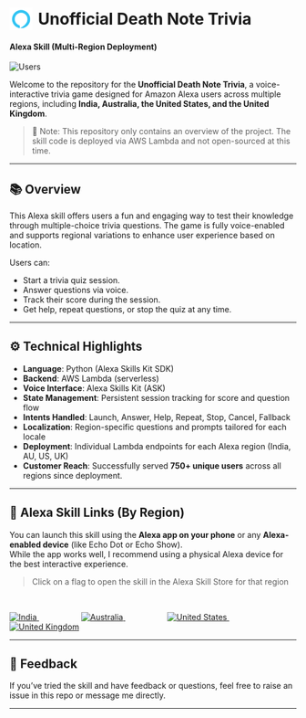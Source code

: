 
<h1 style="display: flex; align-items: center; gap: 10px; margin: 0;">
  <img
    src="https://github.com/ManasiBhosale/Unofficial-Death-Note-Trivia/blob/e5651296a1c4ad56619b9cddd460899754bb9799/images/alexa.png"
    alt="Alexa Emoji"
    width="40"
    height="40"
    align="absmiddle"
  />
  Unofficial Death Note Trivia
</h1>



#### Alexa Skill (Multi-Region Deployment)

![Users](https://img.shields.io/badge/750%2B_Users-Reached_across_4_countries-brightgreen?style=flat&logo=audacity&logoColor=white)






Welcome to the repository for the **Unofficial Death Note Trivia**, a voice-interactive trivia game designed for Amazon Alexa users across multiple regions, including **India, Australia, the United States, and the United Kingdom**.

> 🚨 Note: This repository only contains an overview of the project. The skill code is deployed via AWS Lambda and not open-sourced at this time.

---

## 📚 Overview

This Alexa skill offers users a fun and engaging way to test their knowledge through multiple-choice trivia questions. The game is fully voice-enabled and supports regional variations to enhance user experience based on location.

Users can:
- Start a trivia quiz session.
- Answer questions via voice.
- Track their score during the session.
- Get help, repeat questions, or stop the quiz at any time.

---

## ⚙️ Technical Highlights

- **Language**: Python (Alexa Skills Kit SDK)
- **Backend**: AWS Lambda (serverless)
- **Voice Interface**: Alexa Skills Kit (ASK)
- **State Management**: Persistent session tracking for score and question flow
- **Intents Handled**: Launch, Answer, Help, Repeat, Stop, Cancel, Fallback
- **Localization**: Region-specific questions and prompts tailored for each locale
- **Deployment**: Individual Lambda endpoints for each Alexa region (India, AU, US, UK)
- **Customer Reach**: Successfully served **750+ unique users** across all regions since deployment.


---
## 🔗 Alexa Skill Links (By Region)

You can launch this skill using the **Alexa app on your phone** or any **Alexa-enabled device** (like Echo Dot or Echo Show).  
While the app works well, I recommend using a physical Alexa device for the best interactive experience.


>Click on a flag to open the skill in the Alexa Skill Store for that region 

<br>

<p>
  <a href="https://www.amazon.in/dp/B08BLB82Q2" target="_blank" rel="noopener noreferrer">
    <img src="https://flagcdn.com/w40/in.png" alt="India" width="60" height="30" />
  </a>
  <img src="https://via.placeholder.com/30x1/ffffff/ffffff.png" alt="" width="70" height="1" />
  <a href="https://www.amazon.com.au/dp/B08BLB82Q2" target="_blank" rel="noopener noreferrer">
    <img src="https://flagcdn.com/w40/au.png" alt="Australia" width="60"  />
  </a>
  <img src="https://via.placeholder.com/30x1/ffffff/ffffff.png" alt="" width="70" height="1" />
  <a href="https://www.amazon.com/dp/B08BLB82Q2" target="_blank" rel="noopener noreferrer">
    <img src="https://flagcdn.com/w40/us.png" alt="United States" width="60"  />
  </a>
  <img src="https://via.placeholder.com/30x1/ffffff/ffffff.png" alt="" width="70" height="1" />
  <a href="https://www.amazon.co.uk/dp/B08BLB82Q2" target="_blank" rel="noopener noreferrer">
    <img src="https://flagcdn.com/w40/gb.png" alt="United Kingdom" width="60"  />
  </a>
</p>


---



## 📩 Feedback

If you’ve tried the skill and have feedback or questions, feel free to raise an issue in this repo or message me directly.

---

